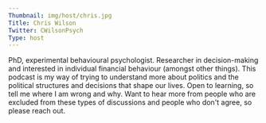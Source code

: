 ```yaml
---
Thumbnail: img/host/chris.jpg
Title: Chris Wilson
Twitter: CWilsonPsych
Type: host
---
```


PhD, experimental behavioural psychologist. Researcher in decision-making and interested in individual financial behaviour (amongst other things). This podcast is my way of trying to understand more about politics and the political structures and decisions that shape our lives. Open to learning, so tell me where I am wrong and why. Want to hear more from people who are excluded from these types of discussions and people who don't agree, so please reach out.  